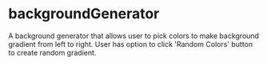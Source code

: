 # backgroundGenerator
A background generator that allows user to pick colors to make background gradient from left to right. User has option to click 'Random Colors' button to create random gradient.
